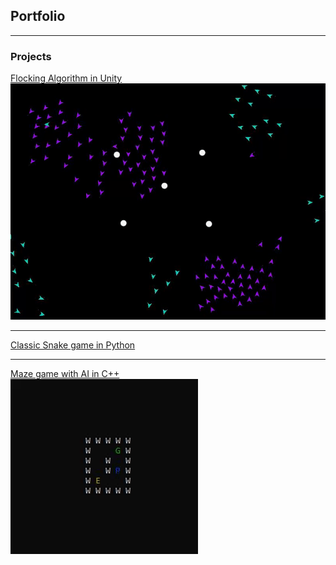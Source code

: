 ## Portfolio

---

### Projects

[Flocking Algorithm in Unity](https://github.com/LBess)
<br>
<img src="images/2flocks_obstacles_gif.gif?raw=true"/>

---
[Classic Snake game in Python](https://github.com/LBess)

---
[Maze game with AI in C++](https://github.com/LBess/cave-runner)
<br>
<img src="images/maze_demo_gif.gif?raw=true"/>
